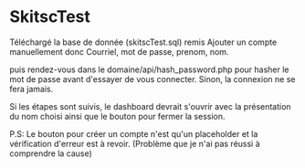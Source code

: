 # SkitscTest
 Téléchargé la base de donnée (skitscTest.sql) remis
 Ajouter un compte manuellement donc Courriel, mot de passe, prenom, nom.

 puis rendez-vous dans le domaine/api/hash_password.php pour hasher le mot de passe avant d'essayer de vous connecter.
 Sinon, la connexion ne se fera jamais.

Si les étapes sont suivis, le dashboard devrait s'ouvrir avec la présentation du nom choisi ainsi que le bouton pour fermer la session.



P.S:
Le bouton pour créer un compte n'est qu'un placeholder et la vérification d'erreur est à revoir. (Problème que je n'ai pas réussi à comprendre la cause)

